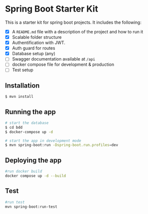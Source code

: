 # Spring Boot Starter Kit

This is a starter kit for spring boot projects. It includes the following:

- [x] A `README.md` file with a description of the project and how to run it
- [x] Scalable folder structure
- [x] Authentification with JWT.
- [x] Auth guard for routes
- [x] Database setup (any)
- [ ] Swagger documentation available at `/api`
- [ ] docker compose file for development & production
- [ ] Test setup

## Installation

```bash
$ mvn install
```

## Running the app

```bash
# start the database
$ cd bdd
$ docker-compose up -d

# start the app in development mode
$ mvn spring-boot:run -Dspring-boot.run.profiles=dev
```

## Deploying the app

```bash
#run docker build
docker compose up -d --build
```

## Test

```bash
#run test
mvn spring-boot:run-test
```
